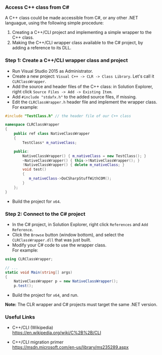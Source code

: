 ### Access C++ class from C#

A C++ class could be made accessible from C#, or any other .NET languague, using the following simple procedure:
1. Creating a C++/CLI project and implementing a simple wrapper to the C++ class.  
2. Making the C++/CLI wrapper class available to the C# project, by adding a reference to its DLL.

### Step 1: Create a C++/CLI wrapper class and project
- Run Visual Studio 2015 as Administrator.
- Create a new project: `Visual C++ -> CLR -> Class Library`. Let's call it `CLRClassWrapper`.
- Add the source and header files of the C++ class: in Solution Explorer, right click `Source Files -> Add -> Existing Item`.
- Add `#include "stdafx.h"` to the added source files, if missing.
- Edit the `CLRClassWrapper.h` header file and implement the wrapper class.  
  For example:

```c++
#include "TestClass.h" // the header file of our C++ class

namespace CLRClassWrapper 
{
    public ref class NativeClassWrapper 
    {
    	TestClass* m_nativeClass;

    public:
    	NativeClassWrapper() { m_nativeClass = new TestClass(); }
    	~NativeClassWrapper() { this->!NativeClassWrapper(); }
    	!NativeClassWrapper() { delete m_nativeClass; }
    	void test()
    	{
    	   m_nativeClass->DoCSharpStuffWithCOM();
    	}
    };
}
````

- Build the project for `x64`.

### Step 2: Connect to the C# project

- In the C# project, in Solution Explorer, right click `References` and `Add Reference`.
- Click the `Browse` button (window bottom), and select the `CLRClassWrapper.dll` that was just built.
- Modify your C# code to use the wrapper class.  
  For example:
```csharp
using CLRClassWrapper;

// ...
static void Main(string[] args)
{
    NativeClassWrapper p = new NativeClassWrapper();
    p.test();
```
- Build the project for `x64`, and run.

**Note:** The CLR wrapper and C# projects must target the same .NET version.

### Useful Links

- C++/CLI (Wikipedia)  
  https://en.wikipedia.org/wiki/C%2B%2B/CLI

- C++/CLI migration primer  
  https://msdn.microsoft.com/en-us/library/ms235289.aspx